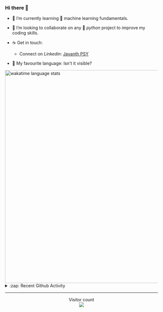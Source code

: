 ### Hi there 👋

- 🌱 I’m currently learning :robot: machine learning fundamentals.

- 👯 I’m looking to collaborate on any :snake: *python* project to improve my coding skills.

- ☕ Get in touch:
  +  Connect on *Linkedin*: [Jayanth PSY](https://www.linkedin.com/in/jayanth-p-b3924812a/)

<!--- ⚡ Fun fact: *Python* is older than *C++* and *Java*. -->

- :memo: My favourite language: Isn't it visible?

<img src="https://wakatime.com/share/@j_tesla/4d0b7d1e-6b31-4b03-accf-374d3ed5433f.png" alt="wakatime language stats" width="700"/>

<details>
  <summary>:zap: Recent Github Activity</summary>
  
<!--START_SECTION:activity-->
1. 🗣 Commented on [#1753](https://github.com//giampaolo/psutil/issues/1753) in [giampaolo/psutil](https://github.com//giampaolo/psutil)
2. ❗️ Opened issue [#1](https://github.com//j-tesla/twitter-bot/issues/1) in [j-tesla/twitter-bot](https://github.com//j-tesla/twitter-bot)
3. 🎉 Merged PR [#8](https://github.com//j-tesla/space-shooter/pull/8) in [j-tesla/space-shooter](https://github.com//j-tesla/space-shooter)
4. ❗️ Opened issue [#527](https://github.com//OpenGenus/Join_OpenGenus/issues/527) in [OpenGenus/Join_OpenGenus](https://github.com//OpenGenus/Join_OpenGenus)
5. ❗️ Opened issue [#123](https://github.com//OpenGenus/OpenGenus-Slack/issues/123) in [OpenGenus/OpenGenus-Slack](https://github.com//OpenGenus/OpenGenus-Slack)
<!--END_SECTION:activity-->

</details>

-----

<p align="center"> 
  Visitor count<br>
  <img src="https://profile-counter.glitch.me/j-tesla/count.svg" />
</p>












<!--
**j-tesla/j-tesla** is a ✨ _special_ ✨ repository because its `README.md` (this file) appears on your GitHub profile.

Here are some ideas to get you started:

- 🔭 I’m currently working on ...
- 🌱 I’m currently learning ...
- 👯 I’m looking to collaborate on ...
- 🤔 I’m looking for help with ...
- 💬 Ask me about ...
- 📫 How to reach me: ...
- 😄 Pronouns: ...
- ⚡ Fun fact: ...
-->

